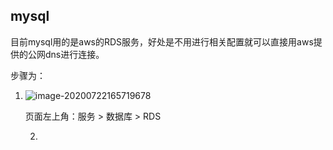 ## mysql

目前mysql用的是aws的RDS服务，好处是不用进行相关配置就可以直接用aws提供的公网dns进行连接。

步骤为：

1. ![image-20200722165719678](A:\Code\暑期web项目\JuPiao-Net\服务器搭建指南\assert\image-20200722165719678.png)

   页面左上角：服务 > 数据库 > RDS

   2. 
